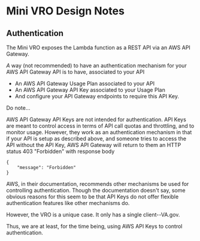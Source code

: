 # Mini VRO Design Notes

## Authentication

The Mini VRO exposes the Lambda function as a REST API via an AWS API Gateway.

_A_ way (not recommended) to have an authentication mechanism for your AWS API Gateway API is to have, associated to your API
- An AWS API Gateway Usage Plan associated to your API
- An AWS API Gateway API Key associated to your Usage Plan
- And configure your API Gateway endpoints to require this API Key.

Do note...

AWS API Gateway API Keys are not intended for authentication. API Keys are meant to control access in terms of API call quotas and throttling, and to monitor usage. However, they work as an authentication mechanism in that if your API is setup as described above, and someone tries to access the API without the API Key, AWS API Gateway will return to them an HTTP status 403 "Forbidden" with response body

```
{
    "message": "Forbidden"
}
```

AWS, in their documentation, recommends other mechanisms be used for controlling authentication. Though the documentation doesn't say, some obvious reasons for this seem to be that API Keys do not offer flexible authentication features like other mechanisms do.

However, the VRO is a unique case. It only has a single client--VA.gov.

Thus, we are at least, for the time being, using AWS API Keys to control authentication.
